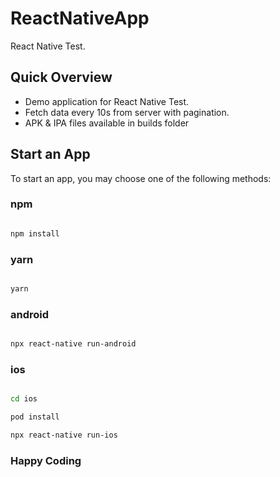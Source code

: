 # ReactNativeApp

React Native Test.

## Quick Overview

 - Demo application for React Native Test.
 - Fetch data every 10s from server with pagination.
 - APK & IPA files available in builds folder

## Start an App

To start an app, you may choose one of the following methods:

### npm

```sh

npm install

```

### yarn

```sh

yarn

```

### android

```sh

npx react-native run-android

```
### ios

```sh

cd ios 

pod install 

npx react-native run-ios

```

### Happy Coding